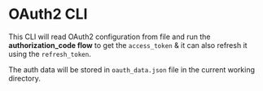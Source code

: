 # OAuth2 CLI

This CLI will read OAuth2 configuration from file and run the **authorization_code flow** to get the `access_token` & it can also refresh it using the `refresh_token`.

The auth data will be stored in `oauth_data.json` file in the current working directory.
